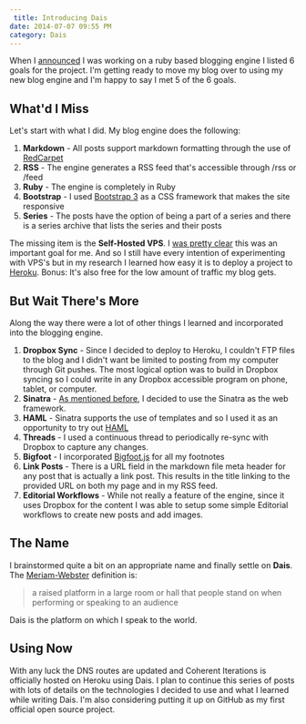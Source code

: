 ```yaml
---
 title: Introducing Dais
date: 2014-07-07 09:55 PM
category: Dais
---
```


When I [announced](/2014/05/20/web-project-ruby-blog) I was working on a ruby based blogging engine I listed 6 goals for the project. I'm getting ready to move my blog over to using my new blog engine and I'm happy to say I met 5 of the 6 goals.

## What'd I Miss
Let's start with what I did. My blog engine does the following:

1. **Markdown** - All posts support markdown formatting through the use of [RedCarpet](https://github.com/vmg/redcarpet)
2. **RSS** - The engine generates a RSS feed that's accessible through /rss or /feed
3. **Ruby** - The engine is completely in Ruby
4. **Bootstrap** - I used [Bootstrap 3](http://getbootstrap.com/) as a CSS framework that makes the site responsive
5. **Series** - The posts have the option of being a part of a series and there is a series archive that lists the series and their posts

The missing item is the **Self-Hosted VPS**. I [was pretty clear](/2014/05/26/ruby-project-conscious-decisions) this was an important goal for me. And so I still have every intention of experimenting with VPS's but in my research I learned how easy it is to deploy a project to [Heroku](https://www.heroku.com/).  Bonus: It's also free for the low amount of traffic my blog gets.

## But Wait There's More

Along the way there were a lot of other things I learned and incorporated into the blogging engine.

1. **Dropbox Sync** - Since I decided to deploy to Heroku, I couldn't FTP files to the blog and I didn't want be limited to posting from my computer through Git pushes. The most logical option was to build in Dropbox syncing so I could write in any Dropbox accessible program on phone, tablet, or computer.
2. **Sinatra** - [As mentioned before](/2014/06/06/ruby-project-web-frameworks), I decided to use the Sinatra as the web framework.
3. **HAML** - Sinatra supports the use of templates and so I used it as an opportunity to try out [HAML](http://haml.info)
4. **Threads** - I used a continuous thread to periodically re-sync with Dropbox to capture any changes.
5. **Bigfoot** -  I incorporated [Bigfoot.js](http://www.bigfootjs.com) for all my footnotes
6. **Link Posts** - There is a URL field in the markdown file meta header for any post that is actually a link post.  This results in the title linking to the provided URL on both my page and in my RSS feed.
7. **Editorial Workflows** - While not really a feature of the engine, since it uses Dropbox for the content I was able to setup some simple Editorial workflows to create new posts and add images.

## The Name

I brainstormed quite a bit on an appropriate name and finally settle on **Dais**.  The [Meriam-Webster](http://www.merriam-webster.com/dictionary/dais) definition is:

> a raised platform in a large room or hall that people stand on when performing or speaking to an audience

Dais is the platform on which I speak to the world.

## Using Now

With any luck the DNS routes are updated and Coherent Iterations is officially hosted on Heroku using Dais.  I plan to continue this series of posts with lots of details on the technologies I decided to use and what I learned while writing Dais.  I'm also considering putting it up on GitHub as my first official open source project.